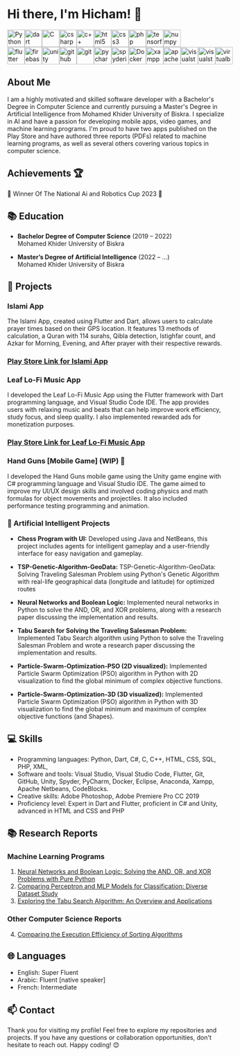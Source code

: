 # Hi there, I'm Hicham! 👋
<!---
![Anurag's GitHub stats](https://github-readme-stats-h-bouchanahicham.vercel.app/api?username=BouchanaHicham&show_icons=true&theme=dark&rank_icon=github)
![Top Langs](https://github-readme-stats-h-bouchanahicham.vercel.app/api/top-langs/?username=BouchanaHicham&layout=compact&langs_count=10&hide=ShaderLab,CMake,HLSL,JavaScript) <br>
-->


<div style="display: flex;">
    <img height="40" width="40" src="https://cdn.simpleicons.org/python" alt="Python">    
    <img height="40" width="40" src="https://cdn.simpleicons.org/dart" alt="dart">
    <img height="40" width="40" src="https://cdn.simpleicons.org/C" alt="C">
    <img height="40" width="40" src="https://cdn.simpleicons.org/csharp" alt="csharp">
    <img height="40" width="40" src="https://cdn.simpleicons.org/c++" alt="c++">
    <img height="40" width="40" src="https://cdn.simpleicons.org/html5" alt="html5">
    <img height="40" width="40" src="https://cdn.simpleicons.org/css3" alt="css3">
    <img height="40" width="40" src="https://cdn.simpleicons.org/php" alt="php">
    <img height="40" width="40" src="https://cdn.simpleicons.org/tensorflow" alt="tensorflow">
    <img height="40" width="40" src="https://cdn.simpleicons.org/numpy" alt="numpy">
</div>


<div style="display: flex;">
    <img height="40" width="40" src="https://cdn.simpleicons.org/flutter" alt="flutter">   
    <img height="40" width="40" src="https://cdn.simpleicons.org/firebase" alt="firebase">   
    <img height="40" width="40" src="https://cdn.simpleicons.org/unity" alt="unity">
    <img height="40" width="40" src="https://cdn.simpleicons.org/github" alt="github">
    <img height="40" width="40" src="https://cdn.simpleicons.org/git" alt="git">
    <img height="40" width="40" src="https://cdn.simpleicons.org/pycharm" alt="pycharm">
    <img height="40" width="40" src="https://cdn.simpleicons.org/spyderide" alt="spyderide">
    <img height="40" width="40" src="https://cdn.simpleicons.org/docker" alt="Docker">
    <img height="40" width="40" src="https://cdn.simpleicons.org/xampp" alt="xampp">
    <img height="40" width="40" src="https://cdn.simpleicons.org/apachenetbeanside" alt="apachenetbeanside">
    <img height="40" width="40" src="https://cdn.simpleicons.org/visualstudio" alt="visualstudio">
    <img height="40" width="40" src="https://cdn.simpleicons.org/visualstudiocode" alt="visualstudiocode">
    <img height="40" width="40" src="https://cdn.simpleicons.org/virtualbox" alt="virtualbox">
</div>



## About Me

I am a highly motivated and skilled software developer with a Bachelor's Degree in Computer Science and currently pursuing a Master's Degree in Artificial Intelligence from Mohamed Khider University of Biskra. I specialize in AI and have a passion for developing mobile apps, video games, and machine learning programs. I'm proud to have two apps published on the Play Store and have authored three reports (PDFs) related to machine learning programs, as well as several others covering various topics in computer science.

## Achievements 🏆
🥇 Winner Of The National Ai and Robotics Cup 2023 🥇
## 📚 Education

- **Bachelor Degree of Computer Science** (2019 – 2022)  
  Mohamed Khider University of Biskra

- **Master’s Degree of Artificial Intelligence** (2022 – ...)  
  Mohamed Khider University of Biskra

## 🚀 Projects

### Islami App
The Islami App, created using Flutter and Dart, allows users to calculate prayer times based on their GPS location. It features 13 methods of calculation, a Quran with 114 surahs, Qibla detection, Istighfar count, and Azkar for Morning, Evening, and After prayer with their respective rewards.

### [Play Store Link for Islami App](https://play.google.com/store/apps/details?id=com.bhicham.islami)

### Leaf Lo-Fi Music App
I developed the Leaf Lo-Fi Music App using the Flutter framework with Dart programming language, and Visual Studio Code IDE. The app provides users with relaxing music and beats that can help improve work efficiency, study focus, and sleep quality. I also implemented rewarded ads for monetization purposes.

### [Play Store Link for Leaf Lo-Fi Music App](https://play.google.com/store/apps/details?id=com.bhicham.leaf_music)


### Hand Guns [Mobile Game] (WIP) 🚧

I developed the Hand Guns mobile game using the Unity game engine with C# programming language and Visual Studio IDE. The game aimed to improve my UI/UX design skills and involved coding physics and math formulas for object movements and projectiles. It also included performance testing programming and animation.

### 🧠 Artificial Intelligent Projects

- **Chess Program with UI:** Developed using Java and NetBeans, this project includes agents for intelligent gameplay and a user-friendly interface for easy navigation and gameplay.

- **TSP-Genetic-Algorithm-GeoData:** TSP-Genetic-Algorithm-GeoData: Solving Traveling Salesman Problem using Python's Genetic Algorithm with real-life geographical data (longitude and latitude) for optimized routes

- **Neural Networks and Boolean Logic:** Implemented neural networks in Python to solve the AND, OR, and XOR problems, along with a research paper discussing the implementation and results.

- **Tabu Search for Solving the Traveling Salesman Problem:** Implemented Tabu Search algorithm using Python to solve the Traveling Salesman Problem and wrote a research paper discussing the implementation and results.
  
- **Particle-Swarm-Optimization-PSO (2D visualized):** Implemented Particle Swarm Optimization (PSO) algorithm in Python with 2D visualization to find the global minimum of complex objective functions.
  
- **Particle-Swarm-Optimization-3D (3D visualized):** Implemented Particle Swarm Optimization (PSO) algorithm in Python with 3D visualization to find the global minimum and maximum of complex objective functions (and Shapes).

## 💻 Skills

- Programming languages: Python, Dart, C#, C, C++, HTML, CSS, SQL, PHP, XML,
- Software and tools: Visual Studio, Visual Studio Code, Flutter, Git, GitHub, Unity, Spyder, PyCharm, Docker, Eclipse, Anaconda, Xampp, Apache Netbeans, CodeBlocks.
- Creative skills: Adobe Photoshop, Adobe Premiere Pro CC 2019
- Proficiency level: Expert in Dart and Flutter, proficient in C# and Unity, advanced in HTML and CSS and PHP

## 📚 Research Reports

### Machine Learning Programs

1. [Neural Networks and Boolean Logic: Solving the AND, OR, and XOR Problems with Pure Python](https://drive.google.com/file/d/1RhNk7kqUeipNp8Vqr5MHjeLDepcJsQIW/view?usp=sharing)
2. [Comparing Perceptron and MLP Models for Classification: Diverse Dataset Study](https://drive.google.com/file/d/1BLLw15ue5Am45lkzkM9fhdioyEpTmYfJ/view?usp=sharing)
3. [Exploring the Tabu Search Algorithm: An Overview and Applications](https://drive.google.com/file/d/1WzAL7PujZjef2caQZlRFng-_sslv-j8P/view?usp=sharing)

### Other Computer Science Reports

4. [Comparing the Execution Efficiency of Sorting Algorithms](https://drive.google.com/file/d/1f0Q8Ny4SZp0ub1NKRijhq7MfOY5mpEZN/view?usp=sharing)


## 🌐 Languages

- English: Super Fluent
- Arabic: Fluent [native speaker]
- French: Intermediate

## 📫 Contact

Thank you for visiting my profile! Feel free to explore my repositories and projects. If you have any questions or collaboration opportunities, don't hesitate to reach out. Happy coding! 😊 
